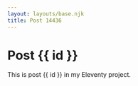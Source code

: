 ```yaml
---
layout: layouts/base.njk
title: Post 14436
---
```


# Post {{ id }}

This is post {{ id }} in my Eleventy project.
